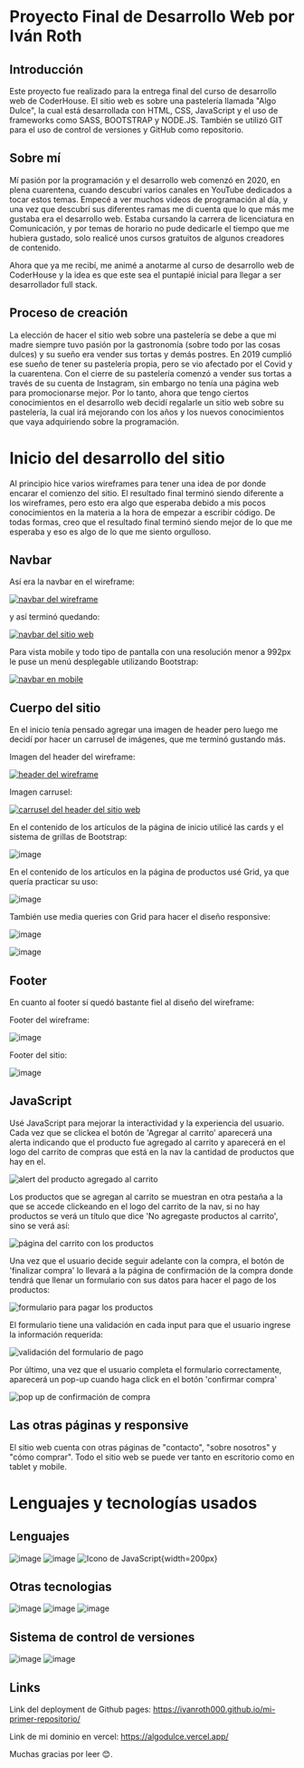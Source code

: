 # Proyecto Final de Desarrollo Web por Iván Roth

## Introducción

Este proyecto fue realizado para la entrega final del curso de desarrollo web de CoderHouse. El sitio web es sobre una pastelería llamada
"Algo Dulce", la cual está desarrollada con HTML, CSS, JavaScript y el uso de frameworks como SASS, BOOTSTRAP
y NODE.JS. También se utilizó GIT para el uso de control de versiones y GitHub como repositorio.

## Sobre mí

Mí pasión por la programación y el desarrollo web comenzó en 2020, en plena cuarentena, cuando descubrí varios canales en YouTube
dedicados a tocar estos temas. Empecé a ver muchos videos de programación al día, y una vez que descubrí sus diferentes ramas
me di cuenta que lo que más me gustaba era el desarrollo web. Estaba cursando la carrera de licenciatura en
Comunicación, y por temas de horario no pude dedicarle el tiempo que me hubiera gustado, solo realicé unos cursos gratuitos de algunos creadores de contenido.

Ahora que ya me recibí, me animé a anotarme al curso de desarrollo web de CoderHouse y la idea es que este sea el puntapié inicial para
llegar a ser desarrollador full stack.

## Proceso de creación

La elección de hacer el sitio web sobre una pastelería se debe a que mi madre siempre tuvo pasión por la gastronomía (sobre todo por las cosas
dulces) y su sueño era vender sus tortas y demás postres. En 2019 cumplió ese sueño de tener su pastelería propia, pero se vio 
afectado por el Covid y la cuarentena. Con el cierre de su pastelería comenzó a vender sus tortas a través de su cuenta de Instagram,
sin embargo no tenía una página web para promocionarse mejor. Por lo tanto, ahora que tengo ciertos conocimientos en el desarrollo web decidí 
regalarle un sitio web sobre su pastelería, la cual irá mejorando con los años y los nuevos conocimientos que vaya adquiriendo sobre la 
programación.

# Inicio del desarrollo del sitio

Al principio hice varios wireframes para tener una idea de por donde encarar el comienzo del sitio. El resultado final terminó siendo
diferente a los wireframes, pero esto era algo que esperaba debido a mis pocos conocimientos en la materia a la hora de empezar a escribir
código. De todas formas, creo que el resultado final terminó siendo mejor de lo que me esperaba y eso es algo de lo que me siento
orgulloso.

## Navbar

Así era la navbar en el wireframe:

[<img src="img-readme/captura-navbar.png" alt="navbar del wireframe">](https://github.com/ivanroth000/mi-primer-repositorio/blob/master/img-readme/captura-navbar.png)


y así terminó quedando:

[<img src="img-readme/navbar-nueva.png" alt="navbar del sitio web">](https://github.com/ivanroth000/mi-primer-repositorio/blob/master/img-readme/navbar-sitio.png)


Para vista mobile y todo tipo de pantalla con una resolución menor a 992px le puse un menú desplegable utilizando Bootstrap:

[<img src="img-readme/navbar-mobile-nueva.png" alt="navbar en mobile">](https://github.com/ivanroth000/mi-primer-repositorio/blob/master/img-readme/navbar-mobile.png)


## Cuerpo del sitio

En el inicio tenía pensado agregar una imagen de header pero luego me decidí por hacer un carrusel de imágenes, que me terminó gustando
más.

Imagen del header del wireframe:

[<img src="img-readme/header-wireframe.png" alt="header del wireframe">](https://github.com/ivanroth000/mi-primer-repositorio/blob/master/img-readme/header-wireframe.png)


Imagen carrusel:

[<img src="img-readme/img-carrusel-nueva.png" alt="carrusel del header del sitio web">](https://github.com/ivanroth000/mi-primer-repositorio/blob/master/img-readme/header-carrusel.png)


En el contenido de los artículos de la página de inicio utilicé las cards y el sistema de grillas de Bootstrap:

![image](https://github.com/ivanroth000/mi-primer-repositorio/blob/master/img-readme/articulos-inicio.png)


En el contenido de los artículos en la página de productos usé Grid, ya que quería practicar su uso:

![image](https://github.com/ivanroth000/mi-primer-repositorio/blob/master/img-readme/articulos-productos.png)


También use media queries con Grid para hacer el diseño responsive:

![image](https://github.com/ivanroth000/mi-primer-repositorio/blob/master/img-readme/responsive-mobile-nueva.png)

![image](https://github.com/ivanroth000/mi-primer-repositorio/blob/master/img-readme/responsive-mobile-nuevas.png)

## Footer

En cuanto al footer sí quedó bastante fiel al diseño del wireframe:

Footer del wireframe:

![image](https://github.com/ivanroth000/mi-primer-repositorio/blob/master/img-readme/footer-wireframe.png)

Footer del sitio:

![image](https://github.com/ivanroth000/mi-primer-repositorio/blob/master/img-readme/footer-web.png)

## JavaScript

Usé JavaScript para mejorar la interactividad y la experiencia del usuario. Cada vez que se clickea el botón de 'Agregar al carrito'
aparecerá una alerta indicando que el producto fue agregado al carrito y aparecerá en el logo del carrito de compras que está en la nav
la cantidad de productos que hay en el.

<img src="img-readme/productoalcarrito.png" alt="alert del producto agregado al carrito">

Los productos que se agregan al carrito se muestran en otra pestaña a la que se accede clickeando en el logo del carrito de la nav, si no
hay productos se verá un título que dice 'No agregaste productos al carrito', sino se verá así:

<img src="img-readme/carrito-con-productos.png" alt="página del carrito con los productos">

Una vez que el usuario decide seguir adelante con la compra, el botón de 'finalizar compra' lo llevará a la página de confirmación de la compra
donde tendrá que llenar un formulario con sus datos para hacer el pago de los productos:

<img src="img-readme/formulario-de-pago.png" alt="formulario para pagar los productos">

El formulario tiene una validación en cada input para que el usuario ingrese la información requerida:

<img src="img-readme/validacion-formulario-de-pago.png" alt="validación del formulario de pago">

Por último, una vez que el usuario completa el formulario correctamente, aparecerá un pop-up cuando haga click en el botón 'confirmar compra'

<img src="img-readme/pop-up.png" alt="pop up de confirmación de compra">


## Las otras páginas y responsive

El sitio web cuenta con otras páginas de "contacto", "sobre nosotros" y "cómo comprar". Todo el sitio web se puede ver tanto en escritorio
como en tablet y mobile.

# Lenguajes y tecnologías usados

## Lenguajes
![image](https://github.com/ivanroth000/mi-primer-repositorio/blob/master/img-readme/img-html5.svg)
![image](https://github.com/ivanroth000/mi-primer-repositorio/blob/master/img-readme/img-css.svg)
![Icono de JavaScript](img-readme/js.png){width=200px}



## Otras tecnologias
![image](https://github.com/ivanroth000/mi-primer-repositorio/blob/master/img-readme/img-bt.svg)
![image](https://github.com/ivanroth000/mi-primer-repositorio/blob/master/img-readme/img-sass.svg)
![image](https://github.com/ivanroth000/mi-primer-repositorio/blob/master/img-readme/img-nodes.svg)

## Sistema de control de versiones
![image](https://github.com/ivanroth000/mi-primer-repositorio/blob/master/img-readme/git-logo-final.svg)
![image](https://github.com/ivanroth000/mi-primer-repositorio/blob/master/img-readme/github-logo-final.svg)

## Links

Link del deployment de Github pages:
https://ivanroth000.github.io/mi-primer-repositorio/

Link de mi dominio en vercel:
https://algodulce.vercel.app/


Muchas gracias por leer 😊.
